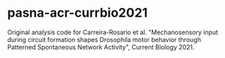 # pasna-acr-currbio2021
Original analysis code for Carreira-Rosario et al. "Mechanosensory input during circuit formation shapes Drosophila motor behavior through Patterned Spontaneous Network Activity", Current Biology 2021.
